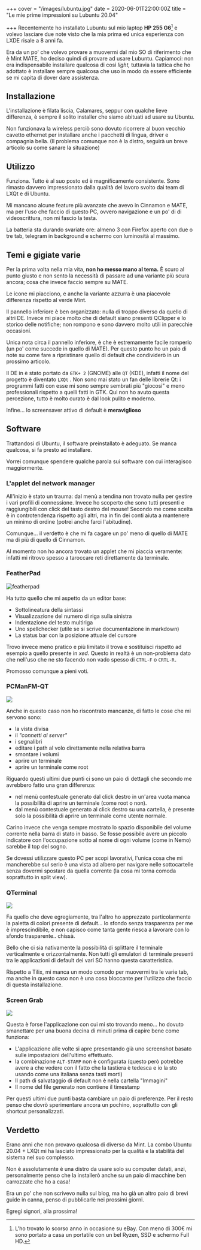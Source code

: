 +++
cover = "/images/lubuntu.jpg"
date = 2020-06-01T22:00:00Z
title = "Le mie prime impressioni su Lubuntu 20.04"

+++
Recentemente ho installato Lubuntu sul mio laptop **HP 255 G6**[^0] e volevo lasciare due note visto che la mia prima ed unica esperienza con LXDE risale a 8 anni fa.

Era da un po' che volevo provare a muovermi dal mio SO di riferimento che è Mint MATE, ho deciso quindi di provare ad usare Lubuntu. Capiamoci: non era indispensabile installare qualcosa di così _light,_ tuttavia la tattica che ho adottato è installare sempre qualcosa che uso in modo da essere efficiente se mi capita di dover dare assistenza.

## Installazione

L'installazione è filata liscia, Calamares, seppur con qualche lieve differenza, è sempre il solito installer che siamo abituati ad usare su Ubuntu.

Non funzionava la wireless perciò sono dovuto ricorrere al buon vecchio cavetto ethernet per installare anche i pacchetti di lingua, driver e compagnia bella. (Il problema comunque non è la distro, seguirà un breve articolo su come sanare la situazione)

## Utilizzo

Funziona. Tutto è al suo posto ed è magnificamente consistente. Sono rimasto davvero impressionato dalla qualità del lavoro svolto dai team di LXQt e di Ubuntu.

Mi mancano alcune feature più avanzate che avevo in Cinnamon e MATE, ma per l'uso che faccio di questo PC, ovvero navigazione e un po' di di videoscrittura, non mi fascio la testa.

La batteria sta durando svariate ore: almeno 3 con Firefox aperto con due o tre tab, telegram in background e schermo con luminosità al massimo.

## Temi e gigiate varie

Per la prima volta nella mia vita, **non ho messo mano al tema.** È scuro al punto giusto e non sento la necessità di passare ad una variante più scura ancora; cosa che invece faccio sempre su MATE.

Le icone mi piacciono, e anche la variante azzurra è una piacevole differenza rispetto al verde Mint.

Il pannello inferiore è ben organizzato: nulla di troppo diverso da quello di altri DE. Invece mi piace molto che di default siano presenti QClipper e lo storico delle notifiche; non rompono e sono davvero molto utili in parecchie occasioni.

Unica nota circa il pannello inferiore, è che è estremamente facile romperlo (un po' come succede in quello di MATE). Per questo punto ho un paio di note su come fare a ripristinare quello di default che condividerò in un prossimo articolo.

Il DE in è stato portato da `GTK+ 2` (GNOME) alle `QT` (KDE), infatti il nome del progetto è diventato `LXQt` . Non sono mai stato un fan delle librerie Qt: i programmi fatti con esse mi sono sempre sembrati più "giocosi" e meno professionali rispetto a quelli fatti in GTK. Qui non ho avuto questa percezione, tutto è molto curato è dal look pulito e moderno.

Infine... lo screensaver attivo di default è **meraviglioso**

## Software

Trattandosi di Ubuntu, il software preinstallato è adeguato. Se manca qualcosa, si fa presto ad installare.

Vorrei comunque spendere qualche parola sui software con cui interagisco maggiormente.

### L'applet del network manager

All'inizio è stato un trauma: dal menù a tendina non trovato nulla per gestire i vari profili di connessione. Invece ho scoperto che sono tutti presenti e raggiungibili con click del tasto destro del mouse! Secondo me come scelta è in controtendenza rispetto agli altri, ma in fin dei conti aiuta a mantenere un minimo di ordine (potrei anche farci l'abitudine).

Comunque... il verdetto è che mi fa cagare un po' meno di quello di MATE ma di più di quello di Cinnamon.

Al momento non ho ancora trovato un applet che mi piaccia veramente: infatti mi ritrovo spesso a taroccare reti direttamente da terminale.

### FeatherPad

![](/images/editor.jpg "featherpad")

Ha tutto quello che mi aspetto da un editor base:

* Sottolineatura della sintassi
* Visualizzazione del numero di riga sulla sinistra
* Indentazione del testo multiriga
* Uno spellchecker (utile se si scrive documentazione in markdown)
* La status bar con la posizione attuale del cursore

Trovo invece meno pratico e più limitato il trova e sostituisci rispetto ad esempio a quello presente in _xed_. Questo in realtà è un non-problema dato che nell'uso che ne sto facendo non vado spesso di `CTRL-F` o `CRTL-R.`

Promosso comunque a pieni voti.

### PCManFM-QT

![](/images/pcmanfm.jpg)

Anche in questo caso non ho riscontrato mancanze, di fatto le cose che mi servono sono:

* la vista divisa
* il _"connetti al server"_
* i segnalibri
* editare i path al volo direttamente nella relativa barra
* smontare i volumi
* aprire un terminale
* aprire un terminale come root

Riguardo questi ultimi due punti ci sono un paio di dettagli che secondo me avrebbero fatto una gran differenza:

* nel menù contestuale generato dal click destro in un'area vuota manca la possibilità di aprire un terminale (come root o non).
* dal menù contestuale generato al click destro su una cartella, è presente solo la possibilità di aprire un terminale come utente normale.

Carino invece che venga sempre mostrato lo spazio disponibile del volume corrente nella barra di stato in basso. Se fosse possibile avere un piccolo indicatore con l'occupazione sotto al nome di ogni volume (come in Nemo) sarebbe il top del sogno.

Se dovessi utilizzare questo PC per scopi lavorativi, l'unica cosa che mi mancherebbe sul serio è una vista ad albero per navigare nelle sottocartelle senza dovermi spostare  da quella corrente (la cosa mi torna comoda soprattutto in split view).

### QTerminal

![](/images/terminal.jpg)

Fa quello che deve egregiamente, tra l'altro ho apprezzato particolarmente la paletta di colori presente di default... lo sfondo senza trasparenza per me è imprescindibile, e non capisco come tanta gente riesca a lavorare con lo sfondo trasparente.. chissà.

Bello che ci sia nativamente la possibilità di splittare il terminale verticalmente e orizzontalmente. Non tutti gli emulatori di terminale presenti tra le applicazioni di default dei vari SO hanno questa caratteristica.

Rispetto a Tilix, mi manca un modo comodo per muovermi tra le varie tab, ma anche in questo caso non è una cosa bloccante per l'utilizzo che faccio di questa installazione.

### Screen Grab

![](/images/screen_grab.jpg)

Questa è forse l'applicazione con cui mi sto trovando meno... ho dovuto smanettare per una buona decina di minuti prima di capire bene come funziona:

* L'applicazione alle volte si apre presentando già uno screenshot basato sulle impostazioni dell'ultimo effettuato.
* la  combinazione `ALT-STAMP` non è configurata (questo però potrebbe avere a che vedere con il fatto che la tastiera è tedesca e io la sto usando come una italiana senza tasti morti)
* Il path di salvataggio di default non è nella cartella "Immagini"
* Il nome del file generato non contiene il timestamp

Per questi ultimi due punti basta cambiare un paio di preferenze. Per il resto penso che dovrò sperimentare ancora un pochino, soprattutto con gli shortcut personalizzati.

## Verdetto

Erano anni che non provavo qualcosa di diverso da Mint. La combo Ubuntu 20.04 + LXQt mi ha lasciato impressionato per la qualità e la stabilità del sistema nel suo complesso. 

Non è assolutamente è una distro da usare solo su computer datati, anzi, personalmente penso che la installerò anche su un paio di macchine ben carrozzate che ho a casa!

Era un po' che non scrivevo nulla sul blog, ma ho già un altro paio di brevi guide in canna, penso di pubblicarle nei prossimi giorni.

Egregi signori, alla prossima!

[^0]: L'ho trovato lo scorso anno in occasione su eBay. Con meno di 300€ mi sono portato a casa un portatile con un bel Ryzen, SSD e schermo Full HD.